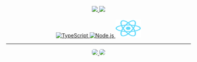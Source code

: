 <div align="center">
    <a href="https://github.com/Leo-Henrique">
    <img height="160em" 
    src="https://github-readme-stats.vercel.app/api?username=Leo-Henrique&show_icons=true&theme=github_dark&include_all_commits=true" />
    <img height="160em" 
    src="https://github-readme-stats.vercel.app/api/top-langs/?username=Leo-Henrique&layout=compact&langs_count=7&theme=github_dark"/>
</div>

<br>

<div align="center">
    <img alt="TypeScript" 
    height="50" 
    width="70" 
    src="https://cdn.jsdelivr.net/gh/devicons/devicon/icons/typescript/typescript-plain.svg"/>
    <img alt="Node.js" 
    height="50" 
    width="70" 
    src="https://cdn.jsdelivr.net/gh/devicons/devicon/icons/nodejs/nodejs-original.svg"/>
    <img alt="React" 
    height="50" 
    width="70" 
    src="https://raw.githubusercontent.com/devicons/devicon/master/icons/react/react-original.svg"/>
</div>

---

<div align="center">
    <a href="mailto:leonardo0507.business@gmail.com" 
    target="_blank">
        <img style="border-radius: 5px"
        src="https://img.shields.io/badge/Gmail-%23333?style=for-the-badge&logo=gmail&logoColor=white"/>
    </a>
    <a href="https://www.linkedin.com/in/leonardo-henrique-/" 
    target="_blank">
        <img style="border-radius: 5px"
        src="https://img.shields.io/badge/LinkedIn-0077B5?style=for-the-badge&logo=linkedin&logoColor=white"/>
    </a> 
</div>
